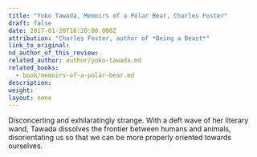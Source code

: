 ```yaml
---
title: "Yoko Tawada, Memoirs of a Polar Bear, Charles Foster"
draft: false
date: 2017-01-20T16:20:00.000Z
attribution: "Charles Foster, author of *Being a Beast*"
link_to_original:
nd_author_of_this_review:
related_author: author/yoko-tawada.md
related_books:
  - book/memoirs-of-a-polar-bear.md
description:
weight:
layout: none
---
```

Disconcerting and exhilaratingly strange. With a deft wave of her literary wand, Tawada dissolves the frontier between humans and animals, disorientating us so that we can be more properly oriented towards ourselves.

